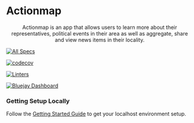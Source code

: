 # Actionmap

<div style="text-align: center;">

Actionmap is an app that allows users to learn more about their representatives,
political events in their area as well as aggregate, share and view news items in their locality.

</div>

<!-- TODO: Update these for your repo! -->

[![All Specs](https://github.com/cs169/fa23-chips-10.5-24/actions/workflows/specs.yml/badge.svg)](https://github.com/cs169/fa23-chips-10.5-24/actions/workflows/specs.yml)

[![codecov](https://codecov.io/gh/saasbook/hw-agile-iterations/branch/master/graph/badge.svg?token=SGYCvQX4Us)](https://codecov.io/gh/saasbook/hw-agile-iterations)

[![Linters](https://github.com/cs169/fa23-chips-10.5-24/actions/workflows/linters.yml/badge.svg)](https://github.com/cs169/fa23-chips-10.5-24/actions/workflows/linters.yml)

[![Bluejay Dashboard](https://img.shields.io/badge/Bluejay-Dashboard_24-blue.svg)](http://dashboard.bluejay.governify.io/dashboard/script/dashboardLoader.js?dashboardURL=https://reporter.bluejay.governify.io/api/v4/dashboards/tpa-CS169-2023-GH-cs169_fa23-chips-10.5-24/main)

### Getting Setup Locally

Follow the [Getting Started Guide](./docs/01-getting-started.md) to get your localhost environment setup.
